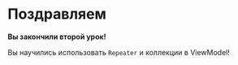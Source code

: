 ﻿Поздравляем
===============
**Вы закончили второй урок!**

Вы научились использовать `Repeater` и коллекции в ViewModel!